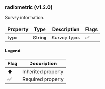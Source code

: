 ### radiometric (v1.2.0)
Survey information.

| Property | Type | Description | Flags |
|---|---|---|---|
| type | String | Survey type. | ✅ |


#### Legend

| Flag | Description |
| --- | --- |
| ⬆️ | Inherited property |
| ✅ | Required property |

